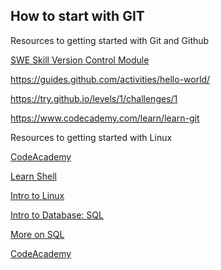 ## How to start with GIT

Resources to getting started with Git and Github

[SWE Skill Version Control Module](https://github.com/sweskills/SweskillsModules/tree/514dc6dce8fa28f8409915c051984022ca7a6549/Team%20Collaboration%20and%20Version%20Control)

https://guides.github.com/activities/hello-world/

https://try.github.io/levels/1/challenges/1

https://www.codecademy.com/learn/learn-git

Resources to getting started with Linux

[CodeAcademy](https://www.codecademy.com/learn/learn-the-command-line) 

[Learn Shell](http://www.learnshell.org)

[Intro to Linux](https://www.sheffield.ac.uk/polopoly_fs/1.13425!/file/IntroLinux.pdf)

[Intro to Database: SQL](https://www.khanacademy.org/computing/computer-programming/sql)

[More on SQL](https://www.tutorialspoint.com/sql/sql_interview_questions.htm)

[CodeAcademy](https://www.codecademy.com/catalog/language/sql)
